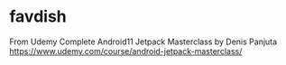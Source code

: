 # favdish
From Udemy Complete Android11 Jetpack Masterclass by Denis Panjuta
https://www.udemy.com/course/android-jetpack-masterclass/
